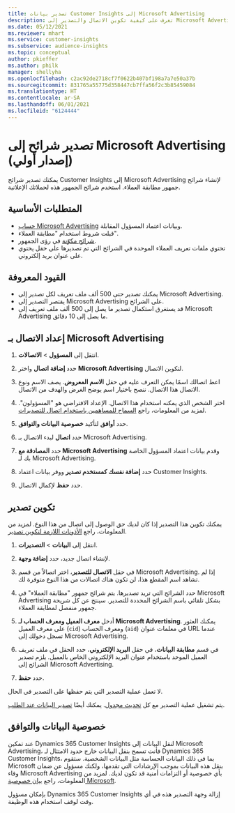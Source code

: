 ```yaml
---
title: تصدير بيانات Customer Insights إلى Microsoft Advertising
description: تعرف على كيفية تكوين الاتصال والتصدير إلى Microsoft Advertising.
ms.date: 05/12/2021
ms.reviewer: mhart
ms.service: customer-insights
ms.subservice: audience-insights
ms.topic: conceptual
author: pkieffer
ms.author: philk
manager: shellyha
ms.openlocfilehash: c2ac92de2718cf7f0622b407bf198a7a7e50a37b
ms.sourcegitcommit: 831765a55775d358447cb7ffa56f2c3b85459084
ms.translationtype: HT
ms.contentlocale: ar-SA
ms.lasthandoff: 06/01/2021
ms.locfileid: "6124444"
---
```

# <a name="export-segments-to-microsoft-advertising-preview"></a>تصدير شرائح إلى Microsoft Advertising (إصدار أولي)

يمكنك تصدير شرائح Customer Insights إلى Microsoft Advertising لإنشاء شرائح جمهور مطابقة العملاء. استخدم شرائح الجمهور هذه لحملاتك الإعلانية.

## <a name="prerequisites"></a>المتطلبات الأساسية

-   [حساب Microsoft Advertising](https://ads.microsoft.com/) وبيانات اعتماد المسؤول المقابلة.
-   قبلت شروط استخدام "مطابقة العملاء". 
-   [شرائح مكوّنة](segments.md) في رؤى الجمهور.
-   تحتوي ملفات تعريف العملاء الموحدة في الشرائح التي تم تصديرها على حقل يحتوي على عنوان بريد إلكتروني.

## <a name="known-limitations"></a>القيود المعروفة

- يمكنك تصدير حتى 500 ألف ملف تعريف لكل تصدير إلى Microsoft Advertising.
- يقتصر التصدير إلى Microsoft Advertising على الشرائح.
- قد يستغرق استكمال تصدير ما يصل إلى 500 ألف ملف تعريف إلى Microsoft Advertising ما يصل إلى 10 دقائق. 


## <a name="set-up-the-connection-to-microsoft-advertising"></a>إعداد الاتصال بـ Microsoft Advertising

1. انتقل إلى **المسؤول** > **الاتصالات**.

1. حدد **إضافة اتصال** واختر **Microsoft Advertising** لتكوين الاتصال.

1. اعط اتصالك اسمًا يمكن التعرف عليه في حقل **الاسم المعروض**. يصف الاسم ونوع الاتصال هذا الاتصال. ننصح باختيار اسم يوضح الغرض والهدف من الاتصال.

1. اختر الشخص الذي يمكنه استخدام هذا الاتصال. الإعداد الافتراضي هو "المسؤولون". لمزيد من المعلومات، راجع [السماح للمساهمين باستخدام اتصال للتصديرات](connections.md#allow-contributors-to-use-a-connection-for-exports).

1. حدد **أوافق** لتأكيد **خصوصية البيانات والتوافق‬**.

1. حدد **اتصال** لبدء الاتصال بـ Microsoft Advertising.

1. حدد **المصادقة مع Microsoft Advertising** وقدم بيانات اعتماد المسؤول الخاصة بك لـ Microsoft Advertising.

1. حدد **إضافة نفسك كمستخدم تصدير** ووفر بيانات اعتماد Customer Insights.

1. حدد **حفظ** لإكمال الاتصال.

## <a name="configure-an-export"></a>تكوين تصدير

يمكنك تكوين هذا التصدير إذا كان لديك حق الوصول إلى اتصال من هذا النوع. لمزيد من المعلومات، راجع [الأذونات اللازمة لتكوين تصدير](export-destinations.md#set-up-a-new-export).

1. انتقل إلى **البيانات** > **التصديرات**.

1. لإنشاء اتصال جديد، حدد **إضافة وجهة**.

1. في حقل **الاتصال للتصدير**، اختر اتصالاً من قسم Microsoft Advertising. إذا لم تشاهد اسم المقطع هذا، لن تكون هناك اتصالات من هذا النوع متوفرة لك.

1. حدد الشرائح التي تريد تصديرها. يتم شرائح جمهور "مطابقة العملاء" في Microsoft Advertising بشكل تلقائي باسم الشرائح المحددة للتصدير. سينتج عن كل شريحة جمهور منفصل لمطابقة العملاء. 

1. أدخل **معرف العميل ومعرف الحساب لـ Microsoft Advertising**. يمكنك العثور على معرف العميل (`cid`) ومعرف الحساب (`aid`) في معلمات عنوان URL عندما تسجل دخولك إلى Microsoft Advertising.

1. في قسم **مطابقة البيانات**، في حقل **البريد الإلكتروني**، حدد الحقل في ملف تعريف العميل الموحد باستخدام عنوان البريد الإلكتروني الخاص بالعميل. يلزم تصدير الشرائح إلى Microsoft Advertising.

1. حدد **حفظ**.

لا تعمل عملية التصدير التي يتم حفظها على التصدير في الحال.

يتم تشغيل عملية التصدير مع كل [تحديث مجدول](system.md#schedule-tab). يمكنك أيضًا [تصدير البيانات عند الطلب](export-destinations.md#run-exports-on-demand). 


## <a name="data-privacy-and-compliance"></a>خصوصية البيانات والتوافق

عند تمكين Dynamics 365 Customer Insights لنقل البيانات إلى Microsoft Advertising، فأنت تسمح بنقل البيانات خارج حدود الامتثال لـ Dynamics 365 Customer Insights، بما في ذلك البيانات الحساسة مثل البيانات الشخصية. ستقوم Microsoft بنقل هذه البيانات بموجب الإرشادات التي تقدمها، ولكنك مسؤول عن ضمان وفاء Microsoft Advertising بأي خصوصية أو التزامات أمنية قد تكون لديك. لمزيد من المعلومات، راجع [بيان خصوصية Microsoft](https://go.microsoft.com/fwlink/?linkid=396732).

بإمكان مسؤول Dynamics 365 Customer Insights إزالة وجهة التصدير هذه في أي وقت لوقف استخدام هذه الوظيفة.
